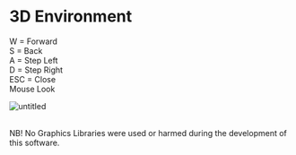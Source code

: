 # 3D Environment

W&#9;= Forward
<br>
S&#9;= Back
<br>
A&#9;= Step Left
<br>
D&#9;= Step Right
<br>
ESC&#9;= Close
<br>
Mouse Look
<br>

![untitled](https://user-images.githubusercontent.com/8742832/114043400-8b988400-9886-11eb-87f6-1b0784df0316.gif)

<br>
NB! No Graphics Libraries were used or harmed during the development of this software.
